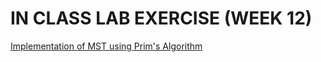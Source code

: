 # IN CLASS LAB EXERCISE (WEEK 12)


[Implementation of MST using Prim's Algorithm](https://github.com/kumudh-ranasinghe/DSA/blob/6e1550f4f0857fdbf84cc90976bb51a96506f4b3/LAB%2011/mst.cpp)
